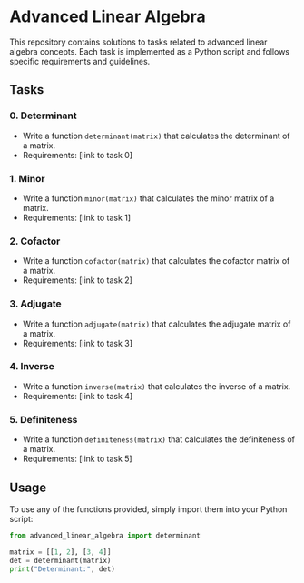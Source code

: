 # Advanced Linear Algebra

This repository contains solutions to tasks related to advanced linear algebra concepts. Each task is implemented as a Python script and follows specific requirements and guidelines.

## Tasks

### 0. Determinant
- Write a function `determinant(matrix)` that calculates the determinant of a matrix.
- Requirements: [link to task 0]

### 1. Minor
- Write a function `minor(matrix)` that calculates the minor matrix of a matrix.
- Requirements: [link to task 1]

### 2. Cofactor
- Write a function `cofactor(matrix)` that calculates the cofactor matrix of a matrix.
- Requirements: [link to task 2]

### 3. Adjugate
- Write a function `adjugate(matrix)` that calculates the adjugate matrix of a matrix.
- Requirements: [link to task 3]

### 4. Inverse
- Write a function `inverse(matrix)` that calculates the inverse of a matrix.
- Requirements: [link to task 4]

### 5. Definiteness
- Write a function `definiteness(matrix)` that calculates the definiteness of a matrix.
- Requirements: [link to task 5]

## Usage

To use any of the functions provided, simply import them into your Python script:

```python
from advanced_linear_algebra import determinant

matrix = [[1, 2], [3, 4]]
det = determinant(matrix)
print("Determinant:", det)

